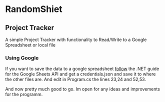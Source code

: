 # RandomShiet



## Project Tracker
A simple Project Tracker with functionality to Read/Write to a Google Spreadsheet or local file

### Using Google
If you want to save the data to a google spreadsheet [follow](https://developers.google.com/sheets/api/quickstart/dotnet) the .NET guide
for the Google Sheets API and get a credentials.json and save it to where the other files are.
And edit in Program.cs the lines 23,24 and 52,53.

And now pretty much good to go. Im open for any ideas and improvements for the programm. 
